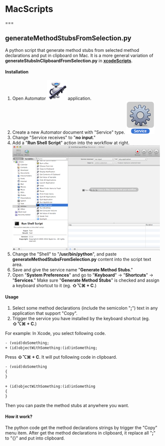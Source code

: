 # MacScripts
===

## generateMethodStubsFromSelection.py

A python script that generate method stubs from selected method declarations and put in clipboard on Mac. It is a more general variation of **generateStubsInClipboardFromSelection.py** in **[xcodeScripts](https://github.com/oliver98844/xcodeScripts)**.

#### Installation
  1. Open Automator ![Automator.app](README_pics/Automator.png) application.
  2. Create a new Automator document with "Service" type. ![Service](README_pics/Service.png)
  3. Change "Service receives" to "**no input**."
  4. Add a "**Run Shell Script**" action into the workflow at right. ![Add "Run Shell Script"](README_pics/RunShellScript.png)
  5. Change the "Shell" to "**/usr/bin/python**", and paste **generateMethodStubsFromSelection.py** content into the script text area.
  6. Save and give the service name "**Generate Method Stubs**."
  7. Open "**System Preferences**" and go to "**Keyboard**" -> "**Shortcuts**" -> "**Services**." Make sure "**Generate Method Stubs**" is checked and assign a keyboard shortcut to it (eg. **⇧⌥⌘ + C**.)

#### Usage  
  1. Select some method declarations (include the semicolon "**;**") text in any application that support "Copy".
  2. Trigger the service you have installed by the keyboard shortcut (eg. **⇧⌥⌘ + C**.)
  
  For example:
  In Xcode, you select following code.
  
  	- (void)doSomething;
  	+ (id)objectWithSomething:(id)inSomething;
  	
  Press **⇧⌥⌘ + C**. It will put following code in clipboard.
  
  	- (void)doSomething
  	{
  	}
  	
  	+ (id)objectWithSomething:(id)inSomething
  	{
  	}
  
  Then you can paste the method stubs at anywhere you want.
  
#### How it work?

The python code get the method declarations strings by trigger the "Copy" menu item. After get the method declarations in clipboard, it replace all "**;**" to "{}" and put into clipboard.